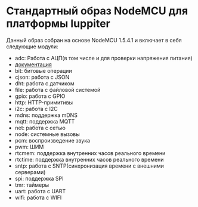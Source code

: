 # Стандартный образ NodeMCU для платформы Iuppiter 

Данный образ собран на основе NodeMCU 1.5.4.1 и включает в себя следующие модули:
 - adc: Работа с АЦП(в том числе и для проверки напряжения питания)
  - [документация](http://nodemcu.readthedocs.io/en/master/en/modules/adc/)
 - bit: битовые операции
 - cjson: работа с JSON
 - dht: работа с датчиком 
 - file: работа с файловой системой
 - gpio: работа с GPIO
 - http: HTTP-примитивы
 - i2c: работа с I2C
 - mdns: поддержка mDNS
 - mqtt: поддержка MQTT
 - net: работа с сетью
 - node: системные вызовы
 - pcm: воспроизведение звука
 - pwm: ШИМ
 - rtcmem: поддержка внутренних часов реального времени
 - rtctime: поддержка внутренних часов реального времени
 - sntp: работа с SNTP(синхронизация времени с внешними серверами)
 - spi: поддержка SPI
 - tmr: таймеры
 - uart: работа с UART
 - wifi: работа с WIFI

